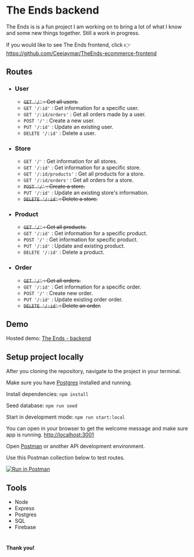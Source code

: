 # The Ends backend

The Ends is is a fun project I am working on to bring a lot of what I know and some new things together. Still a work in progress. 

If you would like to see The Ends frontend, click :point_right: https://github.com/Ceejaymar/TheEnds-ecommerce-frontend

## Routes

- ### User
  - ~~`GET '/'` : Get all users.~~
  - `GET '/:id'` : Get information for a specific user. <!-- Prob needs to be move to orders routes. -->
  - `GET '/:id/orders'` : Get all orders made by a user.
  - `POST '/'` : Create a new user.
  - `PUT '/:id'` :  Update an existing user.
  - `DELETE '/:id'` : Delete a user.

- ### Store
  - `GET '/'` : Get information for all stores.
  - `GET '/:id'` : Get information for a specific store.
  - `GET '/:id/products'` : Get all products for a store.
  - `GET '/:id/orders'` : Get all orders for a store.
  - ~~`POST '/'` : Create a store.~~
  - `PUT '/:id'` : Update an existing store's information.
  - ~~`DELETE '/:id'` : Delete a store.~~

- ### Product
  - ~~`GET '/'` : Get all products.~~
  - `GET '/:id'` : Get information for a specific product.
  - `POST '/'` : Get information for specific product. 
  - `PUT '/:id'` : Update and existing product.
  - `DELETE '/:id'` : Delete a product.

- ### Order
  - ~~`GET '/'` : Get all orders.~~
  - `GET '/:id'` : Get information for a specific order.
  - `POST '/'` : Create new order.
  - `PUT '/:id'` : Update existing order order.
  - ~~`DELETE '/:id'` : Delete an order.~~

<!-- - ### Orderline
  - `GET '/'` : 
  - `POST '/:id'` : 
  - `PUT '/:id'` : 
  - `DELETE '/:id'` :  -->

## Demo

Hosted demo: [The Ends - backend](http://the-ends.herokuapp.com)

## Setup project locally

After you cloning the repository, navigate to the project in your terminal.

Make sure you have [Postgres](https://postgresapp.com/) installed and running.

Install dependencies: `npm install`

Seed database: `npm run seed`

Start in development mode: `npm run start:local`

You can open in your browser to get the welcome message and make sure app is running. [http://localhost:3001](http://localhost:3001) 

Open [Postman](https://www.getpostman.com/) or another API development environment.

Use this Postman collection below to test routes. 

[![Run in Postman](https://run.pstmn.io/button.svg)](https://app.getpostman.com/run-collection/d58591b805d73f2288bb)

## Tools
- Node
- Express
- Postgres
- SQL
- Firebase

#

__Thank you!__